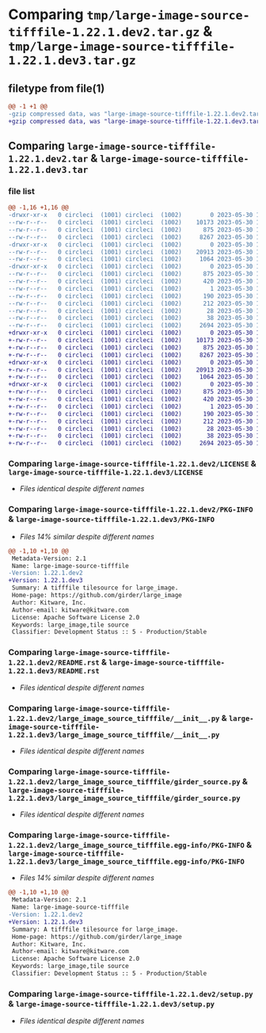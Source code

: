 # Comparing `tmp/large-image-source-tifffile-1.22.1.dev2.tar.gz` & `tmp/large-image-source-tifffile-1.22.1.dev3.tar.gz`

## filetype from file(1)

```diff
@@ -1 +1 @@
-gzip compressed data, was "large-image-source-tifffile-1.22.1.dev2.tar", last modified: Tue May 30 14:08:36 2023, max compression
+gzip compressed data, was "large-image-source-tifffile-1.22.1.dev3.tar", last modified: Tue May 30 15:27:20 2023, max compression
```

## Comparing `large-image-source-tifffile-1.22.1.dev2.tar` & `large-image-source-tifffile-1.22.1.dev3.tar`

### file list

```diff
@@ -1,16 +1,16 @@
-drwxr-xr-x   0 circleci  (1001) circleci  (1002)        0 2023-05-30 14:08:36.591942 large-image-source-tifffile-1.22.1.dev2/
--rw-r--r--   0 circleci  (1001) circleci  (1002)    10173 2023-05-30 14:08:36.000000 large-image-source-tifffile-1.22.1.dev2/LICENSE
--rw-r--r--   0 circleci  (1001) circleci  (1002)      875 2023-05-30 14:08:36.591942 large-image-source-tifffile-1.22.1.dev2/PKG-INFO
--rw-r--r--   0 circleci  (1001) circleci  (1002)     8267 2023-05-30 14:08:36.000000 large-image-source-tifffile-1.22.1.dev2/README.rst
-drwxr-xr-x   0 circleci  (1001) circleci  (1002)        0 2023-05-30 14:08:36.587942 large-image-source-tifffile-1.22.1.dev2/large_image_source_tifffile/
--rw-r--r--   0 circleci  (1001) circleci  (1002)    20913 2023-05-30 14:06:34.000000 large-image-source-tifffile-1.22.1.dev2/large_image_source_tifffile/__init__.py
--rw-r--r--   0 circleci  (1001) circleci  (1002)     1064 2023-05-30 14:06:34.000000 large-image-source-tifffile-1.22.1.dev2/large_image_source_tifffile/girder_source.py
-drwxr-xr-x   0 circleci  (1001) circleci  (1002)        0 2023-05-30 14:08:36.591942 large-image-source-tifffile-1.22.1.dev2/large_image_source_tifffile.egg-info/
--rw-r--r--   0 circleci  (1001) circleci  (1002)      875 2023-05-30 14:08:36.000000 large-image-source-tifffile-1.22.1.dev2/large_image_source_tifffile.egg-info/PKG-INFO
--rw-r--r--   0 circleci  (1001) circleci  (1002)      420 2023-05-30 14:08:36.000000 large-image-source-tifffile-1.22.1.dev2/large_image_source_tifffile.egg-info/SOURCES.txt
--rw-r--r--   0 circleci  (1001) circleci  (1002)        1 2023-05-30 14:08:36.000000 large-image-source-tifffile-1.22.1.dev2/large_image_source_tifffile.egg-info/dependency_links.txt
--rw-r--r--   0 circleci  (1001) circleci  (1002)      190 2023-05-30 14:08:36.000000 large-image-source-tifffile-1.22.1.dev2/large_image_source_tifffile.egg-info/entry_points.txt
--rw-r--r--   0 circleci  (1001) circleci  (1002)      212 2023-05-30 14:08:36.000000 large-image-source-tifffile-1.22.1.dev2/large_image_source_tifffile.egg-info/requires.txt
--rw-r--r--   0 circleci  (1001) circleci  (1002)       28 2023-05-30 14:08:36.000000 large-image-source-tifffile-1.22.1.dev2/large_image_source_tifffile.egg-info/top_level.txt
--rw-r--r--   0 circleci  (1001) circleci  (1002)       38 2023-05-30 14:08:36.591942 large-image-source-tifffile-1.22.1.dev2/setup.cfg
--rw-r--r--   0 circleci  (1001) circleci  (1002)     2694 2023-05-30 14:06:34.000000 large-image-source-tifffile-1.22.1.dev2/setup.py
+drwxr-xr-x   0 circleci  (1001) circleci  (1002)        0 2023-05-30 15:27:20.959302 large-image-source-tifffile-1.22.1.dev3/
+-rw-r--r--   0 circleci  (1001) circleci  (1002)    10173 2023-05-30 15:27:20.000000 large-image-source-tifffile-1.22.1.dev3/LICENSE
+-rw-r--r--   0 circleci  (1001) circleci  (1002)      875 2023-05-30 15:27:20.959302 large-image-source-tifffile-1.22.1.dev3/PKG-INFO
+-rw-r--r--   0 circleci  (1001) circleci  (1002)     8267 2023-05-30 15:27:20.000000 large-image-source-tifffile-1.22.1.dev3/README.rst
+drwxr-xr-x   0 circleci  (1001) circleci  (1002)        0 2023-05-30 15:27:20.959302 large-image-source-tifffile-1.22.1.dev3/large_image_source_tifffile/
+-rw-r--r--   0 circleci  (1001) circleci  (1002)    20913 2023-05-30 15:24:54.000000 large-image-source-tifffile-1.22.1.dev3/large_image_source_tifffile/__init__.py
+-rw-r--r--   0 circleci  (1001) circleci  (1002)     1064 2023-05-30 15:24:54.000000 large-image-source-tifffile-1.22.1.dev3/large_image_source_tifffile/girder_source.py
+drwxr-xr-x   0 circleci  (1001) circleci  (1002)        0 2023-05-30 15:27:20.959302 large-image-source-tifffile-1.22.1.dev3/large_image_source_tifffile.egg-info/
+-rw-r--r--   0 circleci  (1001) circleci  (1002)      875 2023-05-30 15:27:20.000000 large-image-source-tifffile-1.22.1.dev3/large_image_source_tifffile.egg-info/PKG-INFO
+-rw-r--r--   0 circleci  (1001) circleci  (1002)      420 2023-05-30 15:27:20.000000 large-image-source-tifffile-1.22.1.dev3/large_image_source_tifffile.egg-info/SOURCES.txt
+-rw-r--r--   0 circleci  (1001) circleci  (1002)        1 2023-05-30 15:27:20.000000 large-image-source-tifffile-1.22.1.dev3/large_image_source_tifffile.egg-info/dependency_links.txt
+-rw-r--r--   0 circleci  (1001) circleci  (1002)      190 2023-05-30 15:27:20.000000 large-image-source-tifffile-1.22.1.dev3/large_image_source_tifffile.egg-info/entry_points.txt
+-rw-r--r--   0 circleci  (1001) circleci  (1002)      212 2023-05-30 15:27:20.000000 large-image-source-tifffile-1.22.1.dev3/large_image_source_tifffile.egg-info/requires.txt
+-rw-r--r--   0 circleci  (1001) circleci  (1002)       28 2023-05-30 15:27:20.000000 large-image-source-tifffile-1.22.1.dev3/large_image_source_tifffile.egg-info/top_level.txt
+-rw-r--r--   0 circleci  (1001) circleci  (1002)       38 2023-05-30 15:27:20.959302 large-image-source-tifffile-1.22.1.dev3/setup.cfg
+-rw-r--r--   0 circleci  (1001) circleci  (1002)     2694 2023-05-30 15:24:54.000000 large-image-source-tifffile-1.22.1.dev3/setup.py
```

### Comparing `large-image-source-tifffile-1.22.1.dev2/LICENSE` & `large-image-source-tifffile-1.22.1.dev3/LICENSE`

 * *Files identical despite different names*

### Comparing `large-image-source-tifffile-1.22.1.dev2/PKG-INFO` & `large-image-source-tifffile-1.22.1.dev3/PKG-INFO`

 * *Files 14% similar despite different names*

```diff
@@ -1,10 +1,10 @@
 Metadata-Version: 2.1
 Name: large-image-source-tifffile
-Version: 1.22.1.dev2
+Version: 1.22.1.dev3
 Summary: A tifffile tilesource for large_image.
 Home-page: https://github.com/girder/large_image
 Author: Kitware, Inc.
 Author-email: kitware@kitware.com
 License: Apache Software License 2.0
 Keywords: large_image,tile source
 Classifier: Development Status :: 5 - Production/Stable
```

### Comparing `large-image-source-tifffile-1.22.1.dev2/README.rst` & `large-image-source-tifffile-1.22.1.dev3/README.rst`

 * *Files identical despite different names*

### Comparing `large-image-source-tifffile-1.22.1.dev2/large_image_source_tifffile/__init__.py` & `large-image-source-tifffile-1.22.1.dev3/large_image_source_tifffile/__init__.py`

 * *Files identical despite different names*

### Comparing `large-image-source-tifffile-1.22.1.dev2/large_image_source_tifffile/girder_source.py` & `large-image-source-tifffile-1.22.1.dev3/large_image_source_tifffile/girder_source.py`

 * *Files identical despite different names*

### Comparing `large-image-source-tifffile-1.22.1.dev2/large_image_source_tifffile.egg-info/PKG-INFO` & `large-image-source-tifffile-1.22.1.dev3/large_image_source_tifffile.egg-info/PKG-INFO`

 * *Files 14% similar despite different names*

```diff
@@ -1,10 +1,10 @@
 Metadata-Version: 2.1
 Name: large-image-source-tifffile
-Version: 1.22.1.dev2
+Version: 1.22.1.dev3
 Summary: A tifffile tilesource for large_image.
 Home-page: https://github.com/girder/large_image
 Author: Kitware, Inc.
 Author-email: kitware@kitware.com
 License: Apache Software License 2.0
 Keywords: large_image,tile source
 Classifier: Development Status :: 5 - Production/Stable
```

### Comparing `large-image-source-tifffile-1.22.1.dev2/setup.py` & `large-image-source-tifffile-1.22.1.dev3/setup.py`

 * *Files identical despite different names*

